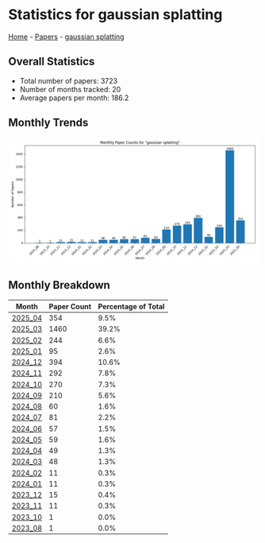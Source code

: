 # Statistics for gaussian splatting

[Home](https://arxcompass.github.io) - [Papers](https://arxcompass.github.io/papers) - [gaussian splatting](https://arxcompass.github.io/papers/gaussian_splatting)

## Overall Statistics

- Total number of papers: 3723
- Number of months tracked: 20
- Average papers per month: 186.2

## Monthly Trends

![Monthly Paper Counts](monthly_stats.png)

## Monthly Breakdown

| Month | Paper Count | Percentage of Total |
| --- | --- | --- |
| [2025_04](./2025_04/papers_1.md) | 354 | 9.5% |
| [2025_03](./2025_03/papers_1.md) | 1460 | 39.2% |
| [2025_02](./2025_02/papers_1.md) | 244 | 6.6% |
| [2025_01](./2025_01/papers_1.md) | 95 | 2.6% |
| [2024_12](./2024_12/papers_1.md) | 394 | 10.6% |
| [2024_11](./2024_11/papers_1.md) | 292 | 7.8% |
| [2024_10](./2024_10/papers_1.md) | 270 | 7.3% |
| [2024_09](./2024_09/papers_1.md) | 210 | 5.6% |
| [2024_08](./2024_08/papers_1.md) | 60 | 1.6% |
| [2024_07](./2024_07/papers_1.md) | 81 | 2.2% |
| [2024_06](./2024_06/papers_1.md) | 57 | 1.5% |
| [2024_05](./2024_05/papers_1.md) | 59 | 1.6% |
| [2024_04](./2024_04/papers_1.md) | 49 | 1.3% |
| [2024_03](./2024_03/papers_1.md) | 48 | 1.3% |
| [2024_02](./2024_02/papers_1.md) | 11 | 0.3% |
| [2024_01](./2024_01/papers_1.md) | 11 | 0.3% |
| [2023_12](./2023_12/papers_1.md) | 15 | 0.4% |
| [2023_11](./2023_11/papers_1.md) | 11 | 0.3% |
| [2023_10](./2023_10/papers_1.md) | 1 | 0.0% |
| [2023_08](./2023_08/papers_1.md) | 1 | 0.0% |
